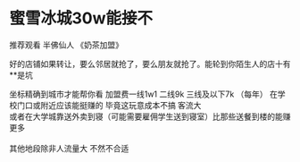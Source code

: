 # 蜜雪冰城30w能接不


推荐观看 半佛仙人 《奶茶加盟》

好的店铺如果转让，要么邻居就抢了，要么朋友就抢了。能轮到你陌生人的店十有**是坑

坐标精确到城市才能帮你看 加盟费一线1w1 二线9k 三线及以下7k （每年） 在学校门口或附近应该能挺赚的 毕竟这玩意成本不搞 客流大 <br />
或者在大学城靠送外卖到寝（可能需要雇佣学生送到寝室）比那些送餐到楼的能赚更多<br />
<br />
其他地段除非人流量大 不然不合适<img id="aimg_k733a" onclick="zoom(this, this.src, 0, 0, 0)" class="zoom" src="https://cdn.jsdelivr.net/gh/hishis/forum-master/public/images/patch.gif" onmouseover="img_onmouseoverfunc(this)" onload="thumbImg(this)" border="0" alt="" />
